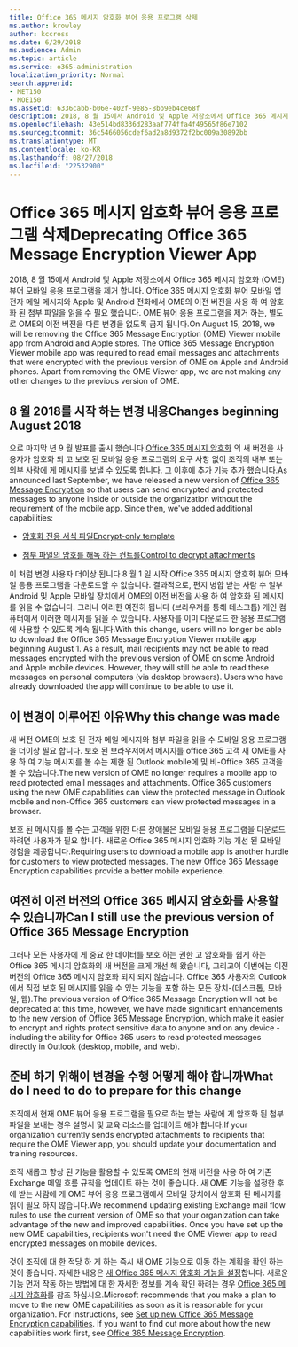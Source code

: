 ```yaml
---
title: Office 365 메시지 암호화 뷰어 응용 프로그램 삭제
ms.author: krowley
author: kccross
ms.date: 6/29/2018
ms.audience: Admin
ms.topic: article
ms.service: o365-administration
localization_priority: Normal
search.appverid:
- MET150
- MOE150
ms.assetid: 6336cabb-b06e-402f-9e85-8bb9eb4ce68f
description: 2018, 8 월 15에서 Android 및 Apple 저장소에서 Office 365 메시지 암호화 (OME) 뷰어 모바일 응용 프로그램을 제거 합니다. Office 365 메시지 암호화 뷰어 모바일 앱 전자 메일 메시지와 Apple 및 Android 전화에서 OME의 이전 버전을 사용 하 여 암호화 된 첨부 파일을 읽을 수 필요 했습니다. OME 뷰어 응용 프로그램을 제거 하는, 별도로 OME의 이전 버전을 다른 변경을 없도록 금지 됩니다.
ms.openlocfilehash: 43e514bd8336d283aaf774ffa4f49565f86e7102
ms.sourcegitcommit: 36c5466056cdef6ad2a8d9372f2bc009a30892bb
ms.translationtype: MT
ms.contentlocale: ko-KR
ms.lasthandoff: 08/27/2018
ms.locfileid: "22532900"
---
```

# <a name="deprecating-office-365-message-encryption-viewer-app"></a><span data-ttu-id="35501-105">Office 365 메시지 암호화 뷰어 응용 프로그램 삭제</span><span class="sxs-lookup"><span data-stu-id="35501-105">Deprecating Office 365 Message Encryption Viewer App</span></span>

<span data-ttu-id="35501-p102">2018, 8 월 15에서 Android 및 Apple 저장소에서 Office 365 메시지 암호화 (OME) 뷰어 모바일 응용 프로그램을 제거 합니다. Office 365 메시지 암호화 뷰어 모바일 앱 전자 메일 메시지와 Apple 및 Android 전화에서 OME의 이전 버전을 사용 하 여 암호화 된 첨부 파일을 읽을 수 필요 했습니다. OME 뷰어 응용 프로그램을 제거 하는, 별도로 OME의 이전 버전을 다른 변경을 없도록 금지 됩니다.</span><span class="sxs-lookup"><span data-stu-id="35501-p102">On August 15, 2018, we will be removing the Office 365 Message Encryption (OME) Viewer mobile app from Android and Apple stores. The Office 365 Message Encryption Viewer mobile app was required to read email messages and attachments that were encrypted with the previous version of OME on Apple and Android phones. Apart from removing the OME Viewer app, we are not making any other changes to the previous version of OME.</span></span>
  
## <a name="changes-beginning-august-2018"></a><span data-ttu-id="35501-109">8 월 2018를 시작 하는 변경 내용</span><span class="sxs-lookup"><span data-stu-id="35501-109">Changes beginning August 2018</span></span>

<span data-ttu-id="35501-p103">으로 마지막 년 9 월 발표를 출시 했습니다 [Office 365 메시지 암호화](https://aka.ms/ome2017) 의 새 버전을 사용자가 암호화 되 고 보호 된 모바일 응용 프로그램의 요구 사항 없이 조직의 내부 또는 외부 사람에 게 메시지를 보낼 수 있도록 합니다. 그 이후에 추가 기능 추가 했습니다.</span><span class="sxs-lookup"><span data-stu-id="35501-p103">As announced last September, we have released a new version of [Office 365 Message Encryption](https://aka.ms/ome2017) so that users can send encrypted and protected messages to anyone inside or outside the organization without the requirement of the mobile app. Since then, we've added additional capabilities:</span></span> 
  
- [<span data-ttu-id="35501-112">암호화 전용 서식 파일</span><span class="sxs-lookup"><span data-stu-id="35501-112">Encrypt-only template</span></span>](https://aka.ms/encryptonly)
    
- [<span data-ttu-id="35501-113">첨부 파일의 암호를 해독 하는 컨트롤</span><span class="sxs-lookup"><span data-stu-id="35501-113">Control to decrypt attachments</span></span>](https://techcommunity.microsoft.com/t5/Security-Privacy-and-Compliance/Admin-control-for-attachments-now-available-in-Office-365/ba-p/204007)
    
<span data-ttu-id="35501-p104">이 처럼 변경 사용자 더이상 됩니다 8 월 1 일 시작 Office 365 메시지 암호화 뷰어 모바일 응용 프로그램을 다운로드할 수 없습니다. 결과적으로, 편지 병합 받는 사람 수 일부 Android 및 Apple 모바일 장치에서 OME의 이전 버전을 사용 하 여 암호화 된 메시지를 읽을 수 없습니다. 그러나 이러한 여전히 됩니다 (브라우저를 통해 데스크톱) 개인 컴퓨터에서 이러한 메시지를 읽을 수 있습니다. 사용자를 이미 다운로드 한 응용 프로그램에 사용할 수 있도록 계속 됩니다.</span><span class="sxs-lookup"><span data-stu-id="35501-p104">With this change, users will no longer be able to download the Office 365 Message Encryption Viewer mobile app beginning August 1. As a result, mail recipients may not be able to read messages encrypted with the previous version of OME on some Android and Apple mobile devices. However, they will still be able to read these messages on personal computers (via desktop browsers). Users who have already downloaded the app will continue to be able to use it.</span></span>
  
## <a name="why-this-change-was-made"></a><span data-ttu-id="35501-118">이 변경이 이루어진 이유</span><span class="sxs-lookup"><span data-stu-id="35501-118">Why this change was made</span></span>

<span data-ttu-id="35501-p105">새 버전 OME의 보호 된 전자 메일 메시지와 첨부 파일을 읽을 수 모바일 응용 프로그램을 더이상 필요 합니다. 보호 된 브라우저에서 메시지를 office 365 고객 새 OME를 사용 하 여 기능 메시지를 볼 수는 제한 된 Outlook mobile에 및 비-Office 365 고객을 볼 수 있습니다.</span><span class="sxs-lookup"><span data-stu-id="35501-p105">The new version of OME no longer requires a mobile app to read protected email messages and attachments. Office 365 customers using the new OME capabilities can view the protected message in Outlook mobile and non-Office 365 customers can view protected messages in a browser.</span></span>
  
<span data-ttu-id="35501-p106">보호 된 메시지를 볼 수는 고객을 위한 다른 장애물은 모바일 응용 프로그램을 다운로드 하려면 사용자가 필요 합니다. 새로운 Office 365 메시지 암호화 기능 개선 된 모바일 경험을 제공합니다.</span><span class="sxs-lookup"><span data-stu-id="35501-p106">Requiring users to download a mobile app is another hurdle for customers to view protected messages. The new Office 365 Message Encryption capabilities provide a better mobile experience.</span></span>
  
## <a name="can-i-still-use-the-previous-version-of-office-365-message-encryption"></a><span data-ttu-id="35501-123">여전히 이전 버전의 Office 365 메시지 암호화를 사용할 수 있습니까</span><span class="sxs-lookup"><span data-stu-id="35501-123">Can I still use the previous version of Office 365 Message Encryption</span></span>

<span data-ttu-id="35501-124">그러나 모든 사용자에 게 중요 한 데이터를 보호 하는 권한 고 암호화를 쉽게 하는 Office 365 메시지 암호화의 새 버전을 크게 개선 해 왔습니다, 그리고이 이번에는 이전 버전의 Office 365 메시지 암호화 되지 되지 않습니다. Office 365 사용자의 Outlook에서 직접 보호 된 메시지를 읽을 수 있는 기능을 포함 하는 모든 장치-(데스크톱, 모바일, 웹).</span><span class="sxs-lookup"><span data-stu-id="35501-124">The previous version of Office 365 Message Encryption will not be deprecated at this time, however, we have made significant enhancements to the new version of Office 365 Message Encryption, which make it easier to encrypt and rights protect sensitive data to anyone and on any device - including the ability for Office 365 users to read protected messages directly in Outlook (desktop, mobile, and web).</span></span> 
  
## <a name="what-do-i-need-to-do-to-prepare-for-this-change"></a><span data-ttu-id="35501-125">준비 하기 위해이 변경을 수행 어떻게 해야 합니까</span><span class="sxs-lookup"><span data-stu-id="35501-125">What do I need to do to prepare for this change</span></span>

<span data-ttu-id="35501-126">조직에서 현재 OME 뷰어 응용 프로그램을 필요로 하는 받는 사람에 게 암호화 된 첨부 파일을 보내는 경우 설명서 및 교육 리소스를 업데이트 해야 합니다.</span><span class="sxs-lookup"><span data-stu-id="35501-126">If your organization currently sends encrypted attachments to recipients that require the OME Viewer app, you should update your documentation and training resources.</span></span>
  
<span data-ttu-id="35501-p107">조직 새롭고 향상 된 기능을 활용할 수 있도록 OME의 현재 버전을 사용 하 여 기존 Exchange 메일 흐름 규칙을 업데이트 하는 것이 좋습니다. 새 OME 기능을 설정한 후에 받는 사람에 게 OME 뷰어 응용 프로그램에서 모바일 장치에서 암호화 된 메시지를 읽이 필요 하지 않습니다.</span><span class="sxs-lookup"><span data-stu-id="35501-p107">We recommend updating existing Exchange mail flow rules to use the current version of OME so that your organization can take advantage of the new and improved capabilities. Once you have set up the new OME capabilities, recipients won't need the OME Viewer app to read encrypted messages on mobile devices.</span></span>
  
<span data-ttu-id="35501-p108">것이 조직에 대 한 적당 하 게 하는 즉시 새 OME 기능으로 이동 하는 계획을 확인 하는 것이 좋습니다. 자세한 내용은 [새 Office 365 메시지 암호화 기능을 설정](set-up-new-message-encryption-capabilities.md)합니다. 새로운 기능 먼저 작동 하는 방법에 대 한 자세한 정보를 계속 확인 하려는 경우 [Office 365 메시지 암호화](ome.md)를 참조 하십시오.</span><span class="sxs-lookup"><span data-stu-id="35501-p108">Microsoft recommends that you make a plan to move to the new OME capabilities as soon as it is reasonable for your organization. For instructions, see [Set up new Office 365 Message Encryption capabilities](set-up-new-message-encryption-capabilities.md). If you want to find out more about how the new capabilities work first, see [Office 365 Message Encryption](ome.md).</span></span>
  


